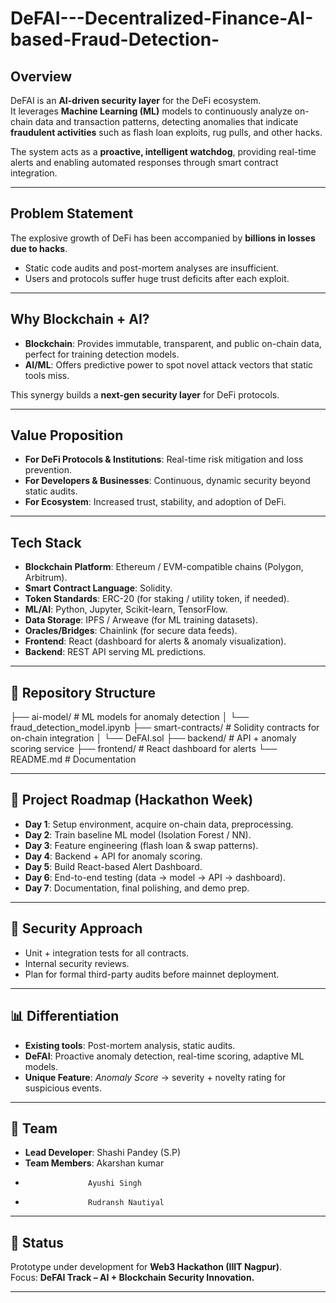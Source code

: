 # DeFAI---Decentralized-Finance-AI-based-Fraud-Detection-

##  Overview  
DeFAI is an **AI-driven security layer** for the DeFi ecosystem.  
It leverages **Machine Learning (ML)** models to continuously analyze on-chain data and transaction patterns, detecting anomalies that indicate **fraudulent activities** such as flash loan exploits, rug pulls, and other hacks.  

The system acts as a **proactive, intelligent watchdog**, providing real-time alerts and enabling automated responses through smart contract integration.  

---

##  Problem Statement  
The explosive growth of DeFi has been accompanied by **billions in losses due to hacks**.  
- Static code audits and post-mortem analyses are insufficient.  
- Users and protocols suffer huge trust deficits after each exploit.  


---

##  Why Blockchain + AI?  
- **Blockchain**: Provides immutable, transparent, and public on-chain data, perfect for training detection models.  
- **AI/ML**: Offers predictive power to spot novel attack vectors that static tools miss.  

This synergy builds a **next-gen security layer** for DeFi protocols.  

---

##  Value Proposition  
- **For DeFi Protocols & Institutions**: Real-time risk mitigation and loss prevention.  
- **For Developers & Businesses**: Continuous, dynamic security beyond static audits.  
- **For Ecosystem**: Increased trust, stability, and adoption of DeFi.  

---

##  Tech Stack  
- **Blockchain Platform**: Ethereum / EVM-compatible chains (Polygon, Arbitrum).  
- **Smart Contract Language**: Solidity.  
- **Token Standards**: ERC-20 (for staking / utility token, if needed).  
- **ML/AI**: Python, Jupyter, Scikit-learn, TensorFlow.  
- **Data Storage**: IPFS / Arweave (for ML training datasets).  
- **Oracles/Bridges**: Chainlink (for secure data feeds).  
- **Frontend**: React (dashboard for alerts & anomaly visualization).  
- **Backend**: REST API serving ML predictions.  

---

## 📂 Repository Structure  
├── ai-model/ # ML models for anomaly detection
│ └── fraud_detection_model.ipynb
├── smart-contracts/ # Solidity contracts for on-chain integration
│ └── DeFAI.sol
├── backend/ # API + anomaly scoring service
├── frontend/ # React dashboard for alerts
└── README.md # Documentation



---

## 🧪 Project Roadmap (Hackathon Week)  
- **Day 1**: Setup environment, acquire on-chain data, preprocessing.  
- **Day 2**: Train baseline ML model (Isolation Forest / NN).  
- **Day 3**: Feature engineering (flash loan & swap patterns).  
- **Day 4**: Backend + API for anomaly scoring.  
- **Day 5**: Build React-based Alert Dashboard.  
- **Day 6**: End-to-end testing (data → model → API → dashboard).  
- **Day 7**: Documentation, final polishing, and demo prep.  

---

## 🔐 Security Approach  
- Unit + integration tests for all contracts.  
- Internal security reviews.  
- Plan for formal third-party audits before mainnet deployment.  

---

## 📊 Differentiation  
- **Existing tools**: Post-mortem analysis, static audits.  
- **DeFAI**: Proactive anomaly detection, real-time scoring, adaptive ML models.  
- **Unique Feature**: *Anomaly Score* → severity + novelty rating for suspicious events.  
---

## 👥 Team  
- **Lead Developer**: Shashi Pandey (S.P)  
- **Team Members**: Akarshan kumar
-                   Ayushi Singh
-                   Rudransh Nautiyal   

---

## 📌 Status  
Prototype under development for **Web3 Hackathon (IIIT Nagpur)**.  
Focus: **DeFAI Track – AI + Blockchain Security Innovation.**  

---

